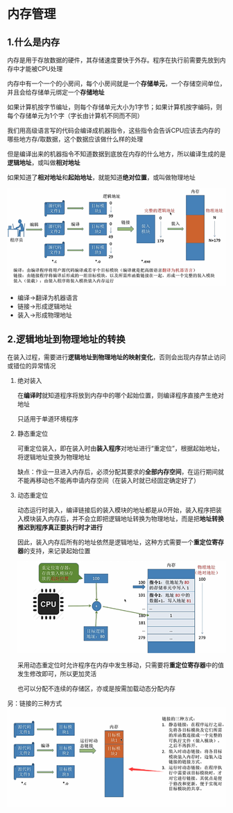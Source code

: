 # 内存管理
## 1.什么是内存
内存是用于存放数据的硬件，其存储速度要快于外存。程序在执行前需要先放到内存中才能被CPU处理

内存中有一个一个的小房间，每个小房间就是一个**存储单元**，一个存储空间单位，并且会给存储单元绑定一个**存储地址**

如果计算机按字节编址，则每个存储单元大小为1字节；如果计算机按字编码，则每个存储单元为1个字（字长由计算机不同而不同）

我们用高级语言写的代码会编译成机器指令，这些指令会告诉CPU应该去内存的哪些地方存/取数据，这个数据应该做什么样的处理

但是编译出来的机器指令不知道数据到底放在内存的什么地方，所以编译生成的是**逻辑地址**，或叫做**相对地址**

如果知道了**相对地址**和**起始地址**，就能知道**绝对位置**，或叫做物理地址

![](img/逻辑地址到物理地址.png)

+ 编译->翻译为机器语言
+ 链接->形成逻辑地址
+ 装入->形成物理地址

## 2.逻辑地址到物理地址的转换
在装入过程，需要进行**逻辑地址到物理地址的映射变化**，否则会出现内存禁止访问或错位的异常情况
1. 绝对装入
    
    在**编译时**就知道程序将放到内存中的哪个起始位置，则编译程序直接产生绝对地址
    
    只适用于单道环境程序
2. 静态重定位

    可重定位装入，即在装入时由**装入程序**对地址进行“重定位”，根据起始地址，将逻辑地址变换为物理地址
    
    缺点：作业一旦进入内存后，必须分配其要求的**全部内存空间**，在运行期间就不能再移动也不能再申请内存空间（在装入时就已经固定确定好了）
3. 动态重定位

    动态运行时装入，编译链接后的装入模块的地址都是从0开始，装入程序把装入模块装入内存后，并不会立即把逻辑地址转换为物理地址，而是把**地址转换推迟到程序真正要执行时才进行**
    
    因此，装入内存后所有的地址依然是逻辑地址，这种方式需要一个**重定位寄存器**的支持，来记录起始位置
    
    ![](img/动态重定位.png)
    
    采用动态重定位时允许程序在内存中发生移动，只需要将**重定位寄存器**中的值发生修改即可，所以更加灵活
    
    也可以分配不连续的存储区，亦或是按需加载动态分配内存
    
另：链接的三种方式
![](img/链接的方式.png)